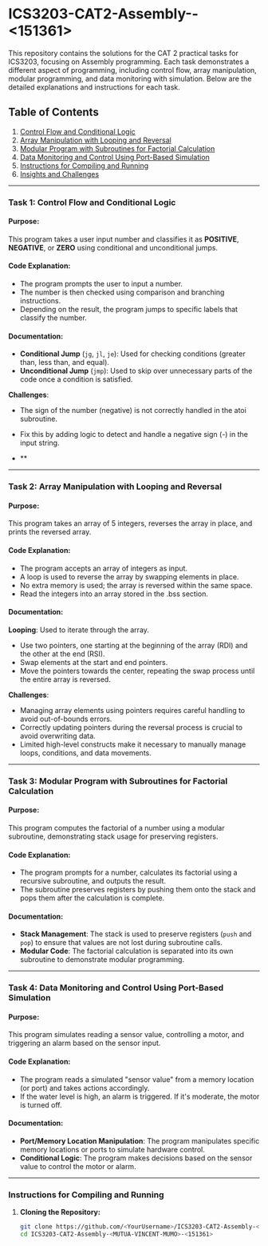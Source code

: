 # ICS3203-CAT2-Assembly-<MUTUA-VINCENT-MUMO>-<151361>

This repository contains the solutions for the CAT 2 practical tasks for ICS3203, focusing on Assembly programming. Each task demonstrates a different aspect of programming, including control flow, array manipulation, modular programming, and data monitoring with simulation. Below are the detailed explanations and instructions for each task.

## Table of Contents
1. [Control Flow and Conditional Logic](#task-1)
2. [Array Manipulation with Looping and Reversal](#task-2)
3. [Modular Program with Subroutines for Factorial Calculation](#task-3)
4. [Data Monitoring and Control Using Port-Based Simulation](#task-4)
5. [Instructions for Compiling and Running](#instructions)
6. [Insights and Challenges](#insights-and-challenges)

---

### Task 1: Control Flow and Conditional Logic

#### Purpose:
This program takes a user input number and classifies it as **POSITIVE**, **NEGATIVE**, or **ZERO** using conditional and unconditional jumps.

#### Code Explanation:
- The program prompts the user to input a number.
- The number is then checked using comparison and branching instructions.
- Depending on the result, the program jumps to specific labels that classify the number.

#### Documentation:
- **Conditional Jump** (`jg`, `jl`, `je`): Used for checking conditions (greater than, less than, and equal).
- **Unconditional Jump** (`jmp`): Used to skip over unnecessary parts of the code once a condition is satisfied.

 **Challenges**:
 - The sign of the number (negative) is not correctly handled in the atoi subroutine.
 - Fix this by adding logic to detect and handle a negative sign (-) in the input string.

- **

---

### Task 2: Array Manipulation with Looping and Reversal

#### Purpose:
This program takes an array of 5 integers, reverses the array in place, and prints the reversed array.

#### Code Explanation:
- The program accepts an array of integers as input.
- A loop is used to reverse the array by swapping elements in place.
- No extra memory is used; the array is reversed within the same space.
- Read the integers into an array stored in the .bss section.

#### Documentation:
**Looping**: Used to iterate through the array.
- Use two pointers, one starting at the beginning of the array (RDI) and the other at the end (RSI).
- Swap elements at the start and end pointers.
- Move the pointers towards the center, repeating the swap process until the entire array is reversed.
  
 **Challenges**:
- Managing array elements using pointers requires careful handling to avoid out-of-bounds errors.
- Correctly updating pointers during the reversal process is crucial to avoid overwriting data.
-  Limited high-level constructs make it necessary to manually manage loops, conditions, and data movements.

---

### Task 3: Modular Program with Subroutines for Factorial Calculation

#### Purpose:
This program computes the factorial of a number using a modular subroutine, demonstrating stack usage for preserving registers.

#### Code Explanation:
- The program prompts for a number, calculates its factorial using a recursive subroutine, and outputs the result.
- The subroutine preserves registers by pushing them onto the stack and pops them after the calculation is complete.

#### Documentation:
- **Stack Management**: The stack is used to preserve registers (`push` and `pop`) to ensure that values are not lost during subroutine calls.
- **Modular Code**: The factorial calculation is separated into its own subroutine to demonstrate modular programming.

---

### Task 4: Data Monitoring and Control Using Port-Based Simulation

#### Purpose:
This program simulates reading a sensor value, controlling a motor, and triggering an alarm based on the sensor input.

#### Code Explanation:
- The program reads a simulated "sensor value" from a memory location (or port) and takes actions accordingly.
- If the water level is high, an alarm is triggered. If it's moderate, the motor is turned off.

#### Documentation:
- **Port/Memory Location Manipulation**: The program manipulates specific memory locations or ports to simulate hardware control.
- **Conditional Logic**: The program makes decisions based on the sensor value to control the motor or alarm.

---

### Instructions for Compiling and Running

1. **Cloning the Repository:**
   ```bash
   git clone https://github.com/<YourUsername>/ICS3203-CAT2-Assembly-<MUTUA-VINCENT-MUMO>-<151361>.git
   cd ICS3203-CAT2-Assembly-<MUTUA-VINCENT-MUMO>-<151361>
